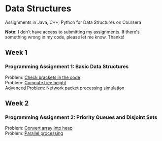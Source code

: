 # Data Structures
Assignments in Java, C++, Python for Data Structures on Coursera 

<strong>Note:</strong> I don't have access to submitting my assignments. If there's something wrong in my code, please let me know. Thanks!

## Week 1
### Programming Assignment 1: Basic Data Structures
Problem: [Check brackets in the code](https://github.com/akueisara/data-structures/tree/master/week%201/check_brackets_in_code) </br>
Problem: [Compute tree height](https://github.com/akueisara/data-structures/tree/master/week%201/tree_height) </br>
Advanced Problem: [Network packet processing simulation](https://github.com/akueisara/data-structures/tree/master/week%201/network_packet_processing_simulation) </br>

## Week 2
### Programming Assignment 2: Priority Queues and Disjoint Sets
Problem: [Convert array into heap](https://github.com/akueisara/data-structures/tree/master/week%202/make_heap) </br>
Problem: [Parallel processing](https://github.com/akueisara/data-structures/tree/master/week%202/job_queue) </br>
